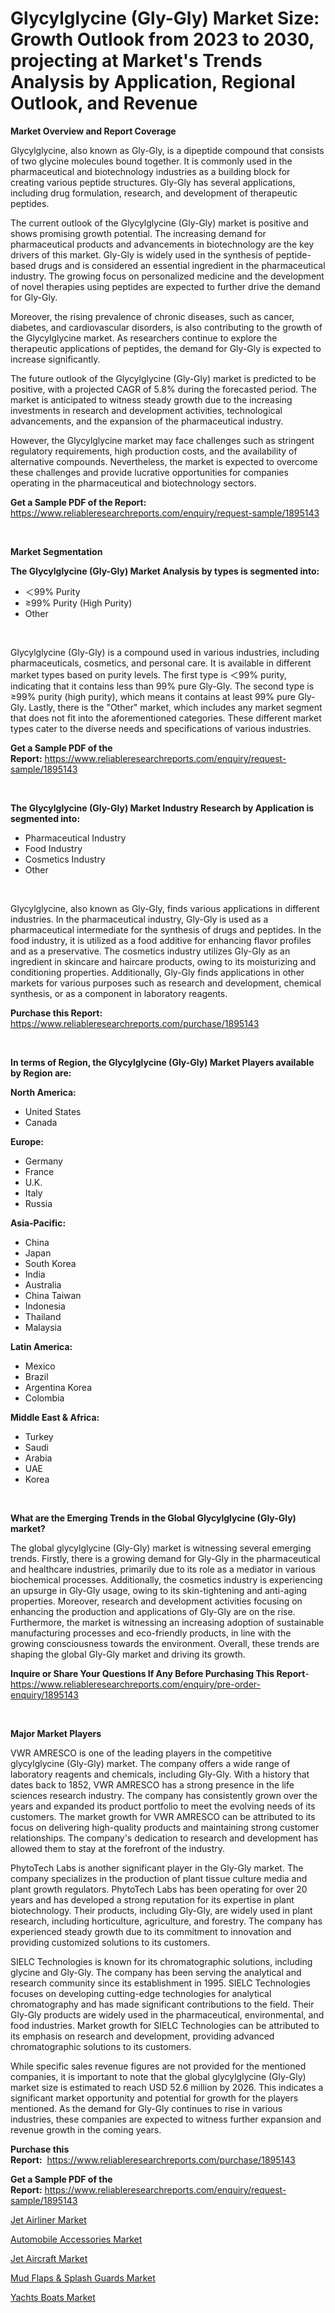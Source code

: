 <p><h1>Glycylglycine (Gly-Gly) Market Size: Growth Outlook from 2023 to 2030, projecting at Market's Trends Analysis by Application, Regional Outlook, and Revenue</h1></p><p><strong>Market Overview and Report Coverage</strong></p>
<p><p>Glycylglycine, also known as Gly-Gly, is a dipeptide compound that consists of two glycine molecules bound together. It is commonly used in the pharmaceutical and biotechnology industries as a building block for creating various peptide structures. Gly-Gly has several applications, including drug formulation, research, and development of therapeutic peptides.</p><p>The current outlook of the Glycylglycine (Gly-Gly) market is positive and shows promising growth potential. The increasing demand for pharmaceutical products and advancements in biotechnology are the key drivers of this market. Gly-Gly is widely used in the synthesis of peptide-based drugs and is considered an essential ingredient in the pharmaceutical industry. The growing focus on personalized medicine and the development of novel therapies using peptides are expected to further drive the demand for Gly-Gly.</p><p>Moreover, the rising prevalence of chronic diseases, such as cancer, diabetes, and cardiovascular disorders, is also contributing to the growth of the Glycylglycine market. As researchers continue to explore the therapeutic applications of peptides, the demand for Gly-Gly is expected to increase significantly.</p><p>The future outlook of the Glycylglycine (Gly-Gly) market is predicted to be positive, with a projected CAGR of 5.8% during the forecasted period. The market is anticipated to witness steady growth due to the increasing investments in research and development activities, technological advancements, and the expansion of the pharmaceutical industry.</p><p>However, the Glycylglycine market may face challenges such as stringent regulatory requirements, high production costs, and the availability of alternative compounds. Nevertheless, the market is expected to overcome these challenges and provide lucrative opportunities for companies operating in the pharmaceutical and biotechnology sectors.</p></p>
<p><strong>Get a Sample PDF of the Report:</strong> <a href="https://www.reliableresearchreports.com/enquiry/request-sample/1895143">https://www.reliableresearchreports.com/enquiry/request-sample/1895143</a></p>
<p>&nbsp;</p>
<p><strong>Market Segmentation</strong></p>
<p><strong>The Glycylglycine (Gly-Gly) Market Analysis by types is segmented into:</strong></p>
<p><ul><li>＜99% Purity</li><li>≥99% Purity (High Purity)</li><li>Other</li></ul></p>
<p>&nbsp;</p>
<p><p>Glycylglycine (Gly-Gly) is a compound used in various industries, including pharmaceuticals, cosmetics, and personal care. It is available in different market types based on purity levels. The first type is ＜99% purity, indicating that it contains less than 99% pure Gly-Gly. The second type is ≥99% purity (high purity), which means it contains at least 99% pure Gly-Gly. Lastly, there is the "Other" market, which includes any market segment that does not fit into the aforementioned categories. These different market types cater to the diverse needs and specifications of various industries.</p></p>
<p><strong>Get a Sample PDF of the Report:</strong>&nbsp;<a href="https://www.reliableresearchreports.com/enquiry/request-sample/1895143">https://www.reliableresearchreports.com/enquiry/request-sample/1895143</a></p>
<p>&nbsp;</p>
<p><strong>The Glycylglycine (Gly-Gly) Market Industry Research by Application is segmented into:</strong></p>
<p><ul><li>Pharmaceutical Industry</li><li>Food Industry</li><li>Cosmetics Industry</li><li>Other</li></ul></p>
<p>&nbsp;</p>
<p><p>Glycylglycine, also known as Gly-Gly, finds various applications in different industries. In the pharmaceutical industry, Gly-Gly is used as a pharmaceutical intermediate for the synthesis of drugs and peptides. In the food industry, it is utilized as a food additive for enhancing flavor profiles and as a preservative. The cosmetics industry utilizes Gly-Gly as an ingredient in skincare and haircare products, owing to its moisturizing and conditioning properties. Additionally, Gly-Gly finds applications in other markets for various purposes such as research and development, chemical synthesis, or as a component in laboratory reagents.</p></p>
<p><strong>Purchase this Report:</strong>&nbsp; <a href="https://www.reliableresearchreports.com/purchase/1895143">https://www.reliableresearchreports.com/purchase/1895143</a></p>
<p>&nbsp;</p>
<p><strong>In terms of Region, the Glycylglycine (Gly-Gly) Market Players available by Region are:</strong></p>
<p>
    <p> <strong> North America: </strong>
        <ul>
            <li>United States</li>
            <li>Canada</li>
        </ul>
        </p> 
    <p> <strong> Europe: </strong>
        <ul>
            <li>Germany</li>
            <li>France</li>
            <li>U.K.</li>
            <li>Italy</li>
            <li>Russia</li>
        </ul>
        </p> 
    <p> <strong> Asia-Pacific: </strong>
        <ul>
            <li>China</li>
            <li>Japan</li>
            <li>South Korea</li>
            <li>India</li>
            <li>Australia</li>
            <li>China Taiwan</li>
            <li>Indonesia</li>
            <li>Thailand</li>
            <li>Malaysia</li>
        </ul>
        </p> 
    <p> <strong> Latin America: </strong>
        <ul>
            <li>Mexico</li>
            <li>Brazil</li>
            <li>Argentina Korea</li>
            <li>Colombia</li>
        </ul>
        </p> 
    <p> <strong> Middle East & Africa: </strong>
        <ul>
            <li>Turkey</li>
            <li>Saudi</li>
            <li>Arabia</li>
            <li>UAE</li>
            <li>Korea</li>
        </ul>
    </p>
    </p>
<p>&nbsp;</p>
<p><strong>What are the Emerging Trends in the Global Glycylglycine (Gly-Gly) market?</strong></p>
<p><p>The global glycylglycine (Gly-Gly) market is witnessing several emerging trends. Firstly, there is a growing demand for Gly-Gly in the pharmaceutical and healthcare industries, primarily due to its role as a mediator in various biochemical processes. Additionally, the cosmetics industry is experiencing an upsurge in Gly-Gly usage, owing to its skin-tightening and anti-aging properties. Moreover, research and development activities focusing on enhancing the production and applications of Gly-Gly are on the rise. Furthermore, the market is witnessing an increasing adoption of sustainable manufacturing processes and eco-friendly products, in line with the growing consciousness towards the environment. Overall, these trends are shaping the global Gly-Gly market and driving its growth.</p></p>
<p><strong>Inquire or Share Your Questions If Any Before Purchasing This Report</strong>- <a href="https://www.reliableresearchreports.com/enquiry/pre-order-enquiry/1895143">https://www.reliableresearchreports.com/enquiry/pre-order-enquiry/1895143</a></p>
<p>&nbsp;</p>
<p><strong>Major Market Players</strong></p>
<p><p>VWR AMRESCO is one of the leading players in the competitive glycylglycine (Gly-Gly) market. The company offers a wide range of laboratory reagents and chemicals, including Gly-Gly. With a history that dates back to 1852, VWR AMRESCO has a strong presence in the life sciences research industry. The company has consistently grown over the years and expanded its product portfolio to meet the evolving needs of its customers. The market growth for VWR AMRESCO can be attributed to its focus on delivering high-quality products and maintaining strong customer relationships. The company's dedication to research and development has allowed them to stay at the forefront of the industry.</p><p>PhytoTech Labs is another significant player in the Gly-Gly market. The company specializes in the production of plant tissue culture media and plant growth regulators. PhytoTech Labs has been operating for over 20 years and has developed a strong reputation for its expertise in plant biotechnology. Their products, including Gly-Gly, are widely used in plant research, including horticulture, agriculture, and forestry. The company has experienced steady growth due to its commitment to innovation and providing customized solutions to its customers.</p><p>SIELC Technologies is known for its chromatographic solutions, including glycine and Gly-Gly. The company has been serving the analytical and research community since its establishment in 1995. SIELC Technologies focuses on developing cutting-edge technologies for analytical chromatography and has made significant contributions to the field. Their Gly-Gly products are widely used in the pharmaceutical, environmental, and food industries. Market growth for SIELC Technologies can be attributed to its emphasis on research and development, providing advanced chromatographic solutions to its customers.</p><p>While specific sales revenue figures are not provided for the mentioned companies, it is important to note that the global glycylglycine (Gly-Gly) market size is estimated to reach USD 52.6 million by 2026. This indicates a significant market opportunity and potential for growth for the players mentioned. As the demand for Gly-Gly continues to rise in various industries, these companies are expected to witness further expansion and revenue growth in the coming years.</p></p>
<p><strong>Purchase this Report:</strong>&nbsp;&nbsp;<a href="https://www.reliableresearchreports.com/purchase/1895143">https://www.reliableresearchreports.com/purchase/1895143</a></p>
<p></p>
<p><strong>Get a Sample PDF of the Report:</strong>&nbsp;<a href="https://www.reliableresearchreports.com/enquiry/request-sample/1895143">https://www.reliableresearchreports.com/enquiry/request-sample/1895143</a></p>
<p><p><a href="https://medium.com/@pinkierau1998/jet-airliner-market-outlook-industry-overview-and-forecast-2023-to-2030-11fa65f03ec8">Jet Airliner Market</a></p><p><a href="https://medium.com/@guyskiles1918/automobile-accessories-market-insights-into-market-cagr-market-trends-and-growth-strategies-77be192cddeb">Automobile Accessories Market</a></p><p><a href="https://medium.com/@nyahmertz/jet-aircraft-market-trends-forecast-and-competitive-analysis-to-2030-8bd57eb58a6c">Jet Aircraft Market</a></p><p><a href="https://medium.com/@jewelmohr/mud-flaps-amp-splash-guards-market-insight-market-trends-growth-forecasted-from-2023-to-2030-e3d5b4eb057d">Mud Flaps & Splash Guards Market</a></p><p><a href="https://medium.com/@daveblock1987/yachts-boats-market-research-report-its-history-and-forecast-2023-to-2030-1dc33400f10d">Yachts Boats Market</a></p></p>